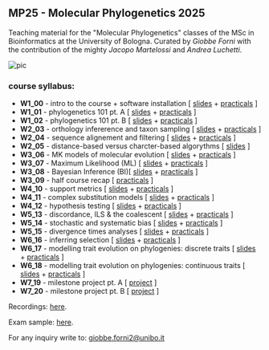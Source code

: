 ## MP25 - Molecular Phylogenetics 2025


Teaching material for the "Molecular Phylogenetics" classes of the MSc in Bioinformatics at the University of Bologna. Curated by *Giobbe Forni* with the contribution of the mighty *Jacopo Martelossi* and *Andrea Luchetti*.


![pic](https://github.com/for-giobbe/MP25/blob/main/cover.001.jpeg)


### course syllabus:


- **W1_00** -  intro to the course + software installation [ [slides](https://github.com/for-giobbe/MP25/blob/main/slides/00.pdf) + [practicals](https://github.com/for-giobbe/MP25/blob/main/practicals/00.md) ]
- **W1_01** - phylogenetics 101 pt. A [ [slides](https://github.com/for-giobbe/MP25/blob/main/slides/01.pdf) + [practicals](https://github.com/for-giobbe/MP25/blob/main/practicals/01.md) ]
- **W1_02** - phylogenetics 101 pt. B [ [slides](https://github.com/for-giobbe/MP25/blob/main/slides/02.pdf) + [practicals](https://github.com/for-giobbe/MP25/blob/main/practicals/02.md) ]
- **W2_03** - orthology infererence and taxon sampling [ [slides](https://github.com/for-giobbe/MP25/blob/main/slides/03.pdf) + [practicals](https://github.com/for-giobbe/MP25/blob/main/practicals/03.md) ]
- **W2_04** - sequence alignement and filtering [ [slides](https://github.com/for-giobbe/MP25/blob/main/slides/04.pdf) + [practicals](https://github.com/for-giobbe/MP25/blob/main/practicals/04.md) ]
- **W2_05** - distance-based versus charcter-based algorythms [ [slides](https://github.com/for-giobbe/MP25/blob/main/slides/05.pdf) ]
- **W3_06** - MK models of molecular evolution [ [slides](https://github.com/for-giobbe/MP25/blob/main/slides/06.pdf) + [practicals](https://github.com/for-giobbe/MP25/blob/main/practicals/06.md) ]
- **W3_07** - Maximum Likelihood (ML) [ [slides](https://github.com/for-giobbe/MP25/blob/main/slides/07.pdf) + [practicals](https://github.com/for-giobbe/MP25/blob/main/practicals/07.md) ]
- **W3_08** - Bayesian Inference (BI)[ [slides](https://github.com/for-giobbe/MP25/blob/main/slides/08.pdf) + [practicals](https://github.com/for-giobbe/MP25/blob/main/practicals/08.md) ]
- **W3_09** - half course recap [ [practicals](https://github.com/for-giobbe/MP25/blob/main/practicals/09.md) ]
- **W4_10** - support metrics [ [slides](https://github.com/for-giobbe/MP25/blob/main/slides/10.pdf) + [practicals](https://github.com/for-giobbe/MP25/blob/main/practicals/10.md) ]
- **W4_11** - complex substitution models [ [slides](https://github.com/for-giobbe/MP25/blob/main/slides/11.pdf) + [practicals](https://github.com/for-giobbe/MP25/blob/main/practicals/11.md) ]
- **W4_12** - hypothesis testing [ [slides](https://github.com/for-giobbe/MP25/blob/main/slides/12.pdf) + [practicals](https://github.com/for-giobbe/MP25/blob/main/practicals/12.md) ]
- **W5_13** - discordance, ILS & the coalescent [ [slides](https://github.com/for-giobbe/MP25/blob/main/slides/13.pdf) + [practicals](https://github.com/for-giobbe/MP25/blob/main/practicals/13.md) ]
- **W5_14** - stochastic and systematic bias [ [slides](https://github.com/for-giobbe/MP25/blob/main/slides/14.pdf) + [practicals](https://github.com/for-giobbe/MP25/blob/main/practicals/14.md) ]
- **W5_15** - divergence times analyses [ [slides](https://github.com/for-giobbe/MP25/blob/main/slides/15.pdf) + [practicals](https://github.com/for-giobbe/MP25/blob/main/practicals/15.md) ]
- **W6_16** - inferring selection [ [slides](https://github.com/for-giobbe/MP25/blob/main/slides/16.pdf) + [practicals](https://github.com/for-giobbe/MP25/blob/main/practicals/16.md) ]
- **W6_17** - modelling trait evolution on phylogenies: discrete traits [ [slides](https://github.com/for-giobbe/MP25/blob/main/slides/17.pdf) + [practicals](https://github.com/for-giobbe/MP25/blob/main/practicals/17.md) ]
- **W6_18** - modelling trait evolution on phylogenies: continuous traits [ [slides](https://github.com/for-giobbe/MP25/blob/main/slides/18.pdf) + [practicals](https://github.com/for-giobbe/MP25/blob/main/practicals/18.md) ]
- **W7_19** - milestone project pt. A [ [project](https://github.com/for-giobbe/MP25/blob/main/practicals/project.md) ]
- **W7_20** - milestone project pt. B [ [project](https://github.com/for-giobbe/MP25/blob/main/practicals/project.md) ]

Recordings: [here](https://drive.google.com/drive/folders/1btQMWVTlyd2DKsGb4LDxM0O_fD2l3VKt?usp=sharing).

Exam sample: [here](https://github.com/for-giobbe/MP25/blob/main/exam_sample.md).

For any inquiry write to: giobbe.forni2@unibo.it